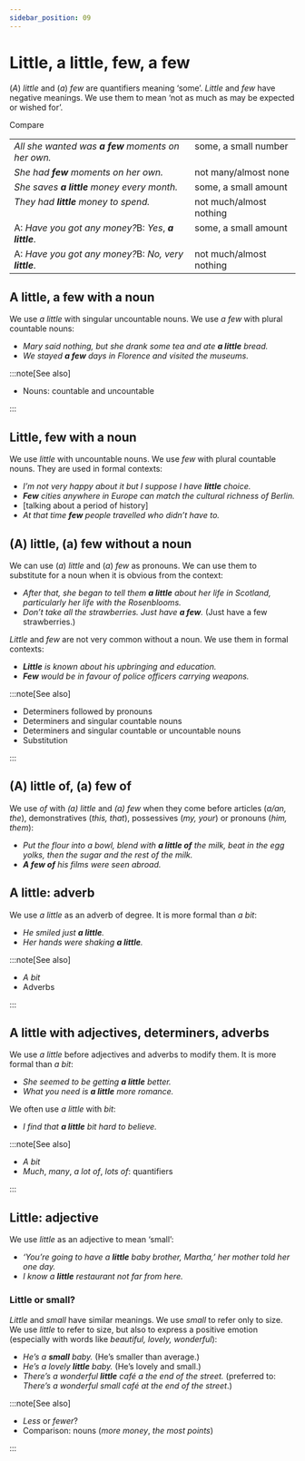 ```yaml
---
sidebar_position: 09
---
```


# Little, a little, few, a few

(*A*) *little* and (*a*) *few* are quantifiers meaning ‘some’. *Little* and *few* have negative meanings. We use them to mean ‘not as much as may be expected or wished for’.

Compare

<table><tbody><tr valign="top"><td><i>All she wanted was </i><b><i>a</i></b><i> </i><b><i>few</i></b><i> moments on her own.</i></td><td>some, a small number</td></tr><tr valign="top"><td><i>She had </i><b><i>few</i></b><i> moments on her own.</i></td><td>not many/almost none</td></tr><tr valign="top"><td><i>She saves </i><b><i>a little</i></b><i> money every month.</i></td><td>some, a small amount</td></tr><tr valign="top"><td><i>They had </i><b><i>little</i></b><i> money to spend.</i></td><td>not much/almost nothing</td></tr><tr valign="top"><td>A: <i>Have you got any</i> <i>money?</i>B: <i>Yes</i>, <b><i>a little</i></b>.</td><td>some, a small amount</td></tr><tr valign="top"><td>A: <i>Have you got any</i> <i>money?</i>B: <i>No, very</i> <b><i>little</i></b>.</td><td>not much/almost nothing</td></tr></tbody></table>

## A little, a few with a noun

We use *a little* with singular uncountable nouns. We use *a few* with plural countable nouns:

- *Mary said nothing, but she drank some tea and ate **a little** bread.*
- *We stayed **a few** days in Florence and visited the museums.*

:::note[See also]

- Nouns: countable and uncountable

:::

## Little, few with a noun

We use *little* with uncountable nouns. We use *few* with plural countable nouns. They are used in formal contexts:

- *I’m not very happy about it but I suppose I have **little** choice.*
- ***Few*** *cities anywhere in Europe can match the cultural richness of Berlin.*
- \[talking about a period of history\]
- *At that time **few** people travelled who didn’t have to.*

## (A) little, (a) few without a noun

We can use (*a*) *little* and (*a*) *few* as pronouns. We can use them to substitute for a noun when it is obvious from the context:

- *After that, she began to tell them **a little** about her life in Scotland, particularly her life with the Rosenblooms.*
- *Don’t take all the strawberries. Just have **a few**.* (Just have a few strawberries.)

*Little* and *few* are not very common without a noun. We use them in formal contexts:

- ***Little*** *is known about his upbringing and education.*
- ***Few*** *would be in favour of police officers carrying weapons.*

:::note[See also]

- Determiners followed by pronouns
- Determiners and singular countable nouns
- Determiners and singular countable or uncountable nouns
- Substitution

:::

## (A) little of, (a) few of

We use *of* with *(a) little* and *(a) few* when they come before articles (*a/an, the*), demonstratives (*this, that*), possessives (*my, your*) or pronouns (*him, them*):

- *Put the flour into a bowl, blend with **a little of** the milk, beat in the egg yolks, then the sugar and the rest of the milk.*
- ***A few of*** *his films were seen abroad.*

## A little: adverb

We use *a little* as an adverb of degree. It is more formal than *a bit*:

- *He smiled just **a little**.*
- *Her hands were shaking **a little**.*

:::note[See also]

- *A bit*
- Adverbs

:::

## A little with adjectives, determiners, adverbs

We use *a little* before adjectives and adverbs to modify them. It is more formal than *a bit*:

- *She seemed to be getting **a little** better.*
- *What you need is **a little** more romance.*

We often use *a little* with *bit*:

- *I find that **a little** bit hard to believe.*

:::note[See also]

- *A bit*
- *Much*, *many*, *a lot of*, *lots of*: quantifiers

:::

## Little: adjective

We use *little* as an adjective to mean ‘small’:

- *‘You’re going to have a **little** baby brother, Martha,’ her mother told her one day.*
- *I know a **little** restaurant not far from here.*

### Little or small?

*Little* and *small* have similar meanings. We use *small* to refer only to size. We use *little* to refer to size, but also to express a positive emotion (especially with words like *beautiful, lovely, wonderful*):

- *He’s a **small** baby.* (He’s smaller than average.)
- *He’s a lovely **little** baby.* (He’s lovely and small.)
- *There’s a wonderful **little** café a the end of the street.* (preferred to: *There’s a wonderful small café at the end of the street*.)

:::note[See also]

- *Less* or *fewer*?
- Comparison: nouns (*more money*, *the most points*)

:::
